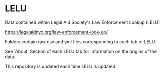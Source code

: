 # LELU
Data contained within Legal Aid Society's Law Enforcement Lookup (LELU)

https://legalaidnyc.org/law-enforcement-look-up/

Folders contain raw csv and yml files corresponding to each tab of LELU.

See 'About' Section of each LELU tab for information on the origins of the data. 

This repository is updated each time LELU is updated. 
